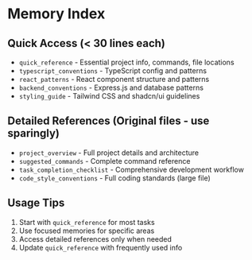 # Memory Index

## Quick Access (< 30 lines each)
- `quick_reference` - Essential project info, commands, file locations
- `typescript_conventions` - TypeScript config and patterns
- `react_patterns` - React component structure and patterns
- `backend_conventions` - Express.js and database patterns
- `styling_guide` - Tailwind CSS and shadcn/ui guidelines

## Detailed References (Original files - use sparingly)
- `project_overview` - Full project details and architecture
- `suggested_commands` - Complete command reference
- `task_completion_checklist` - Comprehensive development workflow
- `code_style_conventions` - Full coding standards (large file)

## Usage Tips
1. Start with `quick_reference` for most tasks
2. Use focused memories for specific areas
3. Access detailed references only when needed
4. Update `quick_reference` with frequently used info